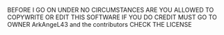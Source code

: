 BEFORE I GO ON UNDER NO CIRCUMSTANCES ARE YOU ALLOWED TO COPYWRITE OR EDIT THIS SOFTWARE IF YOU DO CREDIT MUST GO TO OWNER ArkAngeL43 and the contributors CHECK THE LICENSE 
